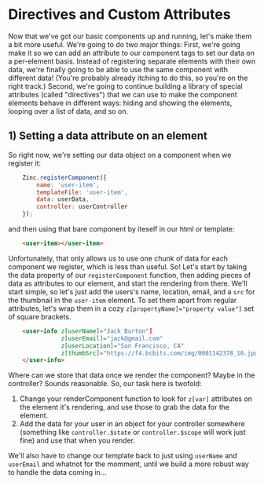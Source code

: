 # Directives and Custom Attributes

Now that we've got our basic components up and running, let's make them a bit more useful. We're going to do two major things: First, we're going make it so we can add an attribute to our component tags to set our data on a per-element basis. Instead of registering separate elements with their own data, we're finally going to be able to use the same component with different data! (You're probably already itching to do this, so you're on the right track.) Second, we're going to continue building a library of special attributes (called "directives") that we can use to make the component elements behave in different ways: hiding and showing the elements, looping over a list of data, and so on.

## 1) Setting a data attribute on an element

So right now, we're setting our data object on a component when we register it: 

```js
    Zinc.registerComponent({
        name: 'user-item',
        templateFile: 'user-item',
        data: userData,
        controller: userController
    });
```

and then using that bare component by iteself in our html or template:

```html
    <user-item></user-item>
```

Unfortunately, that only allows us to use one chunk of data for each component we register, which is less than useful. So! Let's start by taking the data property of our `registerComponent` function, then adding pieces of data as attributes to our element, and start the rendering from there. We'll start simple, so let's just add the users's name, location, email, and a `src` for the thumbnail in the `user-item` element. To set them apart from regular attributes, let's wrap them in a cozy `z[propertyName]="property value"]` set of square brackets.

```html
    <user-info z[userName]="Jack Burton"] 
               z[userEmail]="jack@gmail.com"
               z[userLocation]="San Francisco, CA"
               z[thumbSrc]="https://f4.bcbits.com/img/0001142378_10.jpg">
    </user-info>
```

Where can we store that data once we render the component? Maybe in the controller? Sounds reasonable. So, our task here is twofold: 

1. Change your renderComponent function to look for `z[var]` attributes on the element it's rendering, and use those to grab the data for the element.
2. Add the data for your user in an object for your controller somewhere (something like `controller.$state` or `controller.$scope` will work just fine) and use that when you render.

We'll also have to change our template back to just using `userName` and `userEmail` and whatnot for the momment, until we build a more robust way to handle the data coming in...
